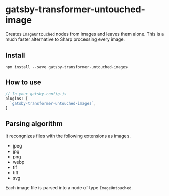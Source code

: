 # gatsby-transformer-untouched-image

Creates `ImageUntouched` nodes from images and leaves them alone. This is a much faster alternative to Sharp processing every image.

## Install

`npm install --save gatsby-transformer-untouched-images`

## How to use

```javascript
// In your gatsby-config.js
plugins: [
  `gatsby-transformer-untouched-images`,
]
```

## Parsing algorithm

It recongnizes files with the following extensions as images.

* jpeg
* jpg
* png
* webp
* tif
* tiff
* svg

Each image file is parsed into a node of type `ImageUntouched`.
